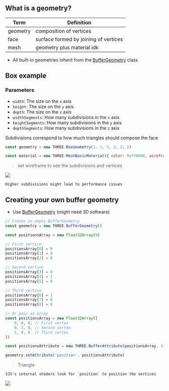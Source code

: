 ## What is a geometry?

| Term     | Definition                            |
| -------- | ------------------------------------- |
| geometry | composition of vertices               |
| face     | surface formed by joining of vertices |
| mesh     | geometry plus material idk            |
-  All built-in geometries inherit from the [BufferGeometry](https://threejs.org/docs/#api/en/core/BufferGeometry) class

## Box example

### Parameters

- `width`: The size on the `x` axis
- `height`: The size on the `y` axis
- `depth`: The size on the `z` axis
- `widthSegments`: How many subdivisions in the `x` axis
- `heightSegments`: How many subdivisions in the `y` axis
- `depthSegments`: How many subdivisions in the `z` axis

Subdivisions correspond to how much triangles should compose the face
```javascript
const geometry = new THREE.BoxGeometry(1, 1, 1, 2, 2, 2)
```

```javascript
const material = new THREE.MeshBasicMaterial({ color: 0xff0000, wireframe: true })
```
> set wireframe to see the subdivisions and vertices

![](https://threejs-journey.com/assets/lessons/9/000.png)

```
Higher subdivisions might lead to performance issues
```

## Creating your own buffer geometry

- Use [BufferGeometry](https://threejs.org/docs/#api/en/core/BufferGeometry) (might need 3D software)

```javascript
// Create an empty BufferGeometry
const geometry = new THREE.BufferGeometry()

const positionsArray = new Float32Array(9)

// First vertice
positionsArray[0] = 0
positionsArray[1] = 0
positionsArray[2] = 0

// Second vertice
positionsArray[3] = 0
positionsArray[4] = 1
positionsArray[5] = 0

// Third vertice
positionsArray[6] = 1
positionsArray[7] = 0
positionsArray[8] = 0

// Or pass an array
const positionsArray = new Float32Array([
    0, 0, 0, // First vertex
    0, 1, 0, // Second vertex
    1, 0, 0  // Third vertex
])

const positionsAttribute = new THREE.BufferAttribute(positionsArray, 3)

geometry.setAttribute('position', positionsAttribute)
```
> Triangle 

```ad-note
3JS's internal shaders look for `position` to position the vertices
```
![](https://threejs-journey.com/assets/lessons/9/003.png)